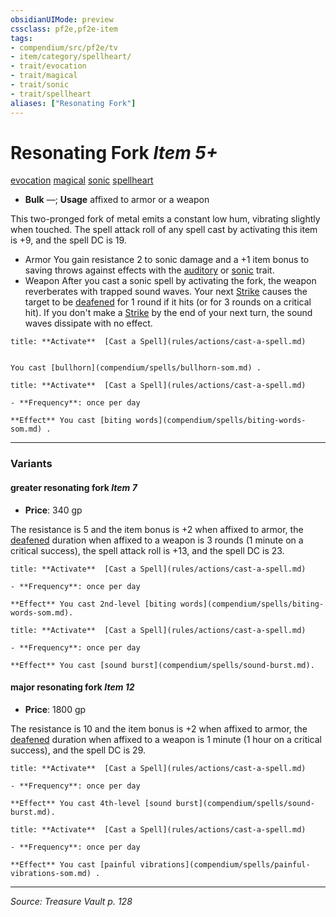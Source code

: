 ```yaml
---
obsidianUIMode: preview
cssclass: pf2e,pf2e-item
tags:
- compendium/src/pf2e/tv
- item/category/spellheart/
- trait/evocation
- trait/magical
- trait/sonic
- trait/spellheart
aliases: ["Resonating Fork"]
---
```

# Resonating Fork *Item 5+*  
[evocation](evocation.md "Evocation School Trait")  [magical](magical.md "Magical Item Trait")  [sonic](sonic.md "Sonic Energy & Element Trait")  [spellheart](spellheart-som.md "Spellheart Equipment Trait")  

- **Bulk** —; **Usage** affixed to armor or a weapon

This two-pronged fork of metal emits a constant low hum, vibrating slightly when touched. The spell attack roll of any spell cast by activating this item is +9, and the spell DC is 19.

- Armor You gain resistance 2 to sonic damage and a +1 item bonus to saving throws against effects with the [auditory](auditory.md "Auditory Effect Trait") or [sonic](sonic.md "Sonic Energy & Element Trait") trait.
- Weapon After you cast a sonic spell by activating the fork, the weapon reverberates with trapped sound waves. Your next [Strike](strike.md) causes the target to be [deafened](conditions.md#Deafened) for 1 round if it hits (or for 3 rounds on a critical hit). If you don't make a [Strike](strike.md) by the end of your next turn, the sound waves dissipate with no effect.

```ad-embed-ability
title: **Activate**  [Cast a Spell](rules/actions/cast-a-spell.md)


You cast [bullhorn](compendium/spells/bullhorn-som.md) .
```

```ad-embed-ability
title: **Activate**  [Cast a Spell](rules/actions/cast-a-spell.md)

- **Frequency**: once per day

**Effect** You cast [biting words](compendium/spells/biting-words-som.md) .
```

---

### Variants

#### greater resonating fork *Item 7*

- **Price**: 340 gp

The resistance is 5 and the item bonus is +2 when affixed to armor, the [deafened](conditions.md#Deafened) duration when affixed to a weapon is 3 rounds (1 minute on a critical success), the spell attack roll is +13, and the spell DC is 23.

```ad-embed-ability
title: **Activate**  [Cast a Spell](rules/actions/cast-a-spell.md)

- **Frequency**: once per day

**Effect** You cast 2nd-level [biting words](compendium/spells/biting-words-som.md).
```

```ad-embed-ability
title: **Activate**  [Cast a Spell](rules/actions/cast-a-spell.md)

- **Frequency**: once per day

**Effect** You cast [sound burst](compendium/spells/sound-burst.md).
```

#### major resonating fork *Item 12*

- **Price**: 1800 gp

The resistance is 10 and the item bonus is +2 when affixed to armor, the [deafened](conditions.md#Deafened) duration when affixed to a weapon is 1 minute (1 hour on a critical success), and the spell DC is 29.

```ad-embed-ability
title: **Activate**  [Cast a Spell](rules/actions/cast-a-spell.md)

- **Frequency**: once per day

**Effect** You cast 4th-level [sound burst](compendium/spells/sound-burst.md).
```

```ad-embed-ability
title: **Activate**  [Cast a Spell](rules/actions/cast-a-spell.md)

- **Frequency**: once per day

**Effect** You cast [painful vibrations](compendium/spells/painful-vibrations-som.md) .
```

---
*Source: Treasure Vault p. 128*
